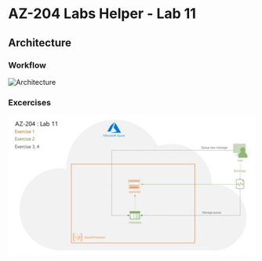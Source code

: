 # AZ-204 Labs Helper - Lab 11

## Architecture
### Workflow
![Architecture](/images/labs/gif/lab11.gif)

### Excercises
![Exercises](/images/labs/jpg/lab11.jpg)
